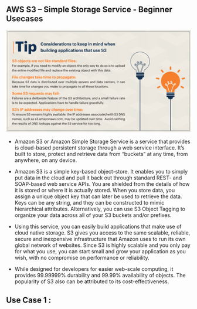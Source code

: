 ## AWS S3 – Simple Storage Service - Beginner Usecases

[![Watch the video](./Tip-Building-applications-that-use-S3-1.jpg)](https://linkedin.com/in/vijaystack)

- Amazon S3 or Amazon Simple Storage Service is a service that provides is cloud-based persistent storage through a web service interface. It’s built to store, protect and retrieve data from “buckets” at any time, from anywhere, on any device.

- Amazon S3 is a simple key-based object-store. It enables you to simply put data in the cloud and pull it back out through standard REST- and SOAP-based web service APIs. You are shielded from the details of how it is stored or where it is actually stored. When you store data, you assign a unique object key that can later be used to retrieve the data. Keys can be any string, and they can be constructed to mimic hierarchical attributes. Alternatively, you can use S3 Object Tagging to organize your data across all of your S3 buckets and/or prefixes.

- Using this service, you can easily build applications that make use of cloud native storage. S3 gives you access to the same scalable, reliable, secure and inexpensive infrastructure that Amazon uses to run its own global network of websites. Since S3 is highly scalable and you only pay for what you use, you can start small and grow your application as you wish, with no compromise on performance or reliability.

- While designed for developers for easier web-scale computing, it provides 99.99999% durability and 99.99% availability of objects. The popularity of S3 also can be attributed to its cost-effectiveness.

## Use Case 1 :
